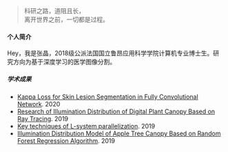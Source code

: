 > 科研之路，道阻且长，  
> 离开世界之前，一切都是过程。

#### 个人简介
Hey，我是张晶，2018级公派法国国立鲁昂应用科学学院计算机专业博士生。研究方向为基于深度学习的医学图像分割。

##### 学术成果
- [Kappa Loss for Skin Lesion Segmentation in Fully Convolutional Network](https://ieeexplore.ieee.org/abstract/document/9098404). 2020
- [Research of Illumination Distribution of Digital Plant Canopy Based on Ray Tracing](http://gb.oversea.cnki.net/KCMS/detail/detail.aspx?filename=NJYJ201901006&dbcode=CJFD&dbname=CJFDTEMP). 2019
- [Key techniques of L-system parallelization](http://new.gb.oversea.cnki.net/KCMS/detail/detail.aspx?dbcode=CJFQ&dbname=CJFDLAST2019&filename=SJSJ201905028&v=MTgwMDJmWVpMRzRIOWpNcW85SGJJUjhlWDFMdXhZUzdEaDFUM3FUcldNMUZyQ1VSTE9mWU9kbkZDdm1WNzdJTmk=). 2019
- [Illumination Distribution Model of Apple Tree Canopy Based on Random Forest Regression Algorithm](http://new.gb.oversea.cnki.net/KCMS/detail/detail.aspx?dbcode=CJFQ&dbname=CJFDLAST2019&filename=NYJX201905025&v=MTAzNTMzcVRyV00xRnJDVVJMT2ZZT2RuRkN2bVZML09LelRCZHJHNEg5ak1xbzlIWVlSOGVYMUx1eFlTN0RoMVQ=). 2019

